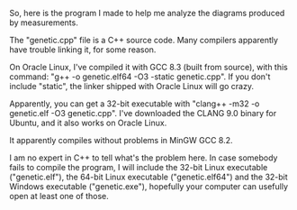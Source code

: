 So, here is the program I made to help me analyze the diagrams produced by measurements.

The "genetic.cpp" file is a C++ source code. Many compilers apparently have trouble linking it, for some reason.

On Oracle Linux, I've compiled it with GCC 8.3 (built from source), with this command: "g++ -o genetic.elf64 -O3 -static genetic.cpp". If you don't include "static", the linker shipped with Oracle Linux will go crazy.

Apparently, you can get a 32-bit executable with "clang++ -m32 -o genetic.elf -O3 genetic.cpp". I've downloaded the CLANG 9.0 binary for Ubuntu, and it also works on Oracle Linux.

It apparently compiles without problems in MinGW GCC 8.2.

I am no expert in C++ to tell what's the problem here. In case somebody fails to compile the program, I will include the 32-bit Linux executable ("genetic.elf"), the 64-bit Linux executable ("genetic.elf64") and the 32-bit Windows executable ("genetic.exe"), hopefully your computer can usefully open at least one of those.
